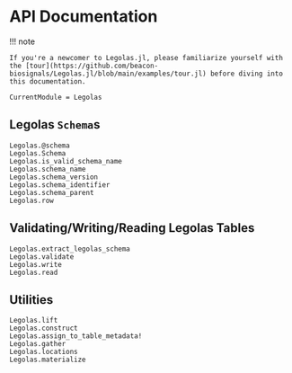 # API Documentation

!!! note

    If you're a newcomer to Legolas.jl, please familiarize yourself with the [tour](https://github.com/beacon-biosignals/Legolas.jl/blob/main/examples/tour.jl) before diving into this documentation.

```@meta
CurrentModule = Legolas
```

## Legolas `Schema`s

```@docs
Legolas.@schema
Legolas.Schema
Legolas.is_valid_schema_name
Legolas.schema_name
Legolas.schema_version
Legolas.schema_identifier
Legolas.schema_parent
Legolas.row
```

## Validating/Writing/Reading Legolas Tables

```@docs
Legolas.extract_legolas_schema
Legolas.validate
Legolas.write
Legolas.read
```

## Utilities

```@docs
Legolas.lift
Legolas.construct
Legolas.assign_to_table_metadata!
Legolas.gather
Legolas.locations
Legolas.materialize
```
